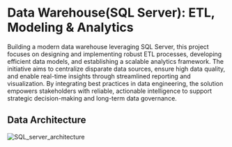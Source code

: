 # Data Warehouse(SQL Server): ETL, Modeling & Analytics
Building a modern data warehouse leveraging SQL Server, this project focuses on designing and implementing robust ETL processes, developing efficient data models, and establishing a scalable analytics framework. The initiative aims to centralize disparate data sources, ensure high data quality, and enable real-time insights through streamlined reporting and visualization. By integrating best practices in data engineering, the solution empowers stakeholders with reliable, actionable intelligence to support strategic decision-making and long-term data governance.

## Data Architecture

![SQL_server_architecture](https://github.com/user-attachments/assets/7a732b84-68b9-49f3-86a9-5e40d43e014a)



